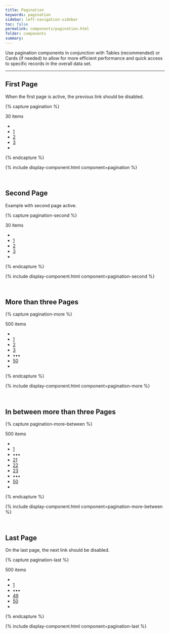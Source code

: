 ```yaml
---
title: Pagination
keywords: pagination
sidebar: left-navigation-sidebar
toc: false
permalink: components/pagination.html
folder: components
summary:
---
```


Use pagination components in conjunction with Tables (recommended) or Cards (if needed) to allow for more efficient performance and quick access to specific records in the overall data set.

<hr>

## First Page
When the first page is active, the previous link should be disabled.

{% capture pagination %}
<div class="fd-pagination">
    <span class="fd-pagination__total">30 items</span>
    <ul class="fd-pagination__list">
        <li class="fd-pagination__item fd-pagination__item--previous">
            <a class="fd-button fd-button--text fd-button--icon fd-button--small"
            aria-label="Previous" aria-disabled="true">
                <span class="fd-icon fd-icon--chevron fd-icon--small" role="presentation"></span>
            </a>
        </li>
        <li class="fd-pagination__item">
            <a href="#" class="fd-pagination__link" aria-selected="true">1</a>
        </li>
        <li class="fd-pagination__item">
            <a href="#" class="fd-pagination__link">2</a>
        </li>
        <li class="fd-pagination__item">
            <a href="#" class="fd-pagination__link">3</a>
        </li>
        <li class="fd-pagination__item">
            <a class="fd-button fd-button--text fd-button--icon fd-button--small" aria-label="Next">
                <span class="fd-icon fd-icon--chevron fd-icon--small" role="presentation"></span>
            </a>
        </li>
    </ul>
</div>
{% endcapture %}

{% include display-component.html component=pagination %}

<br>

## Second Page
Example with second page active.

{% capture pagination-second %}
<div class="fd-pagination">
    <span class="fd-pagination__total">30 items</span>
    <ul class="fd-pagination__list">
        <li class="fd-pagination__item fd-pagination__item--previous">
            <a class="fd-button fd-button--text fd-button--icon fd-button--small"
            aria-label="Previous">
                <span class="fd-icon fd-icon--chevron fd-icon--small" role="presentation"></span>
            </a>
        </li>
        <li class="fd-pagination__item">
            <a href="#" class="fd-pagination__link">1</a>
        </li>
        <li class="fd-pagination__item">
            <a href="#" class="fd-pagination__link" aria-selected="true">2</a>
        </li>
        <li class="fd-pagination__item">
            <a href="#" class="fd-pagination__link">3</a>
        </li>
        <li class="fd-pagination__item">
            <a class="fd-button fd-button--text fd-button--icon fd-button--small"
            aria-label="Next">
                <span class="fd-icon fd-icon--chevron fd-icon--small" role="presentation"></span>
            </a>
        </li>
    </ul>
</div>
{% endcapture %}

{% include display-component.html component=pagination-second %}

<br>

## More than three Pages

{% capture pagination-more %}
<div class="fd-pagination">
    <span class="fd-pagination__total">500 items</span>
    <ul class="fd-pagination__list">
        <li class="fd-pagination__item fd-pagination__item--previous">
            <a class="fd-button fd-button--text fd-button--icon fd-button--small" aria-label="Previous">
                <span class="fd-icon fd-icon--chevron fd-icon--small" role="presentation"></span>
            </a>
        </li>
        <li class="fd-pagination__item">
            <a href="#" class="fd-pagination__link">1</a>
        </li>
        <li class="fd-pagination__item">
            <a href="#" class="fd-pagination__link" aria-selected="true">2</a>
        </li>
        <li class="fd-pagination__item">
            <a href="#" class="fd-pagination__link">3</a>
        </li>
        <li class="fd-pagination__item">
            <span class="fd-pagination__link fd-pagination__link--more" role="presentation">
                &#8226;&#8226;&#8226;
            </span>
        </li>
        <li class="fd-pagination__item">
            <a href="#" class="fd-pagination__link">50</a>
        </li>
        <li class="fd-pagination__item">
            <a class="fd-button fd-button--text fd-button--icon fd-button--small" aria-label="Next">
                <span class="fd-icon fd-icon--chevron fd-icon--small" role="presentation"></span>
            </a>
        </li>
    </ul>
</div>
{% endcapture %}

{% include display-component.html component=pagination-more %}

<br>

## In between more than three Pages

{% capture pagination-more-between %}
<div class="fd-pagination">
    <span class="fd-pagination__total">500 items</span>
    <ul class="fd-pagination__list">
        <li class="fd-pagination__item fd-pagination__item--previous">
            <a class="fd-button fd-button--text fd-button--icon fd-button--small" aria-label="Previous">
                <span class="fd-icon fd-icon--chevron fd-icon--small" role="presentation"></span>
            </a>
        </li>
        <li class="fd-pagination__item">
            <a href="#" class="fd-pagination__link">1</a>
        </li>
        <li class="fd-pagination__item">
            <span class="fd-pagination__link fd-pagination__link--more" role="presentation">
                &#8226;&#8226;&#8226;
            </span>
        </li>
        <li class="fd-pagination__item">
            <a href="#" class="fd-pagination__link">21</a>
        </li>
        <li class="fd-pagination__item">
            <a href="#" class="fd-pagination__link" aria-selected="true">22</a>
        </li>
        <li class="fd-pagination__item">
            <a href="#" class="fd-pagination__link">23</a>
        </li>
        <li class="fd-pagination__item">
            <span class="fd-pagination__link fd-pagination__link--more" role="presentation">
                &#8226;&#8226;&#8226;
            </span>
        </li>
        <li class="fd-pagination__item">
            <a href="#" class="fd-pagination__link">50</a>
        </li>
        <li class="fd-pagination__item">
            <a class="fd-button fd-button--text fd-button--icon fd-button--small" aria-label="Next">
                <span class="fd-icon fd-icon--chevron fd-icon--small" role="presentation"></span>
            </a>
        </li>
    </ul>
</div>
{% endcapture %}

{% include display-component.html component=pagination-more-between %}

<br>

## Last Page
On the last page, the next link should be disabled.

{% capture pagination-last %}
<div class="fd-pagination">
    <span class="fd-pagination__total">500 items</span>
    <ul class="fd-pagination__list">
        <li class="fd-pagination__item fd-pagination__item--previous">
            <a class="fd-button fd-button--text fd-button--icon fd-button--small" aria-label="Previous">
                <span class="fd-icon fd-icon--chevron fd-icon--small" role="presentation"></span>
            </a>
        </li>
        <li class="fd-pagination__item">
            <a href="#" class="fd-pagination__link">1</a>
        </li>
        <li class="fd-pagination__item">
            <span class="fd-pagination__link fd-pagination__link--more" role="presentation">
                &#8226;&#8226;&#8226;
            </span>
        </li>
            <li class="fd-pagination__item">
                <a href="#" class="fd-pagination__link">49</a>
            </li>
        <li class="fd-pagination__item">
            <a href="#" class="fd-pagination__link" aria-selected="true">50</a>
        </li>
        <li class="fd-pagination__item">
            <a class="fd-button fd-button--text fd-button--icon fd-button--small" aria-label="Next" aria-disabled="true">
                <span class="fd-icon fd-icon--chevron fd-icon--small" role="presentation"></span>
            </a>
        </li>
    </ul>
</div>
{% endcapture %}

{% include display-component.html component=pagination-last %}
